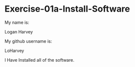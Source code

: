 # Exercise-01a-Install-Software
My name is:

Logan Harvey

My github username is:

LoHarvey

I Have Installed all of the software.
